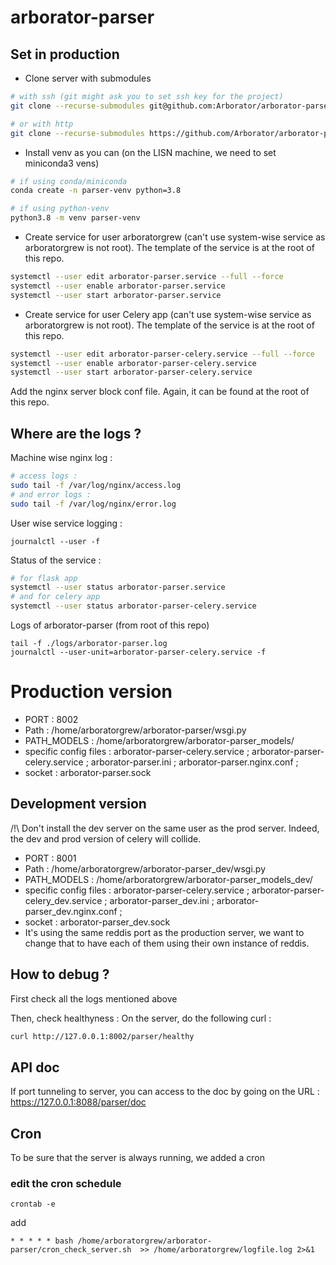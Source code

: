 # arborator-parser

## Set in production
- Clone server with submodules 
```bash
# with ssh (git might ask you to set ssh key for the project)
git clone --recurse-submodules git@github.com:Arborator/arborator-parser.git

# or with http
git clone --recurse-submodules https://github.com/Arborator/arborator-parser
```

- Install venv as you can (on the LISN machine, we need to set miniconda3 vens)

```bash
# if using conda/miniconda
conda create -n parser-venv python=3.8

# if using python-venv
python3.8 -m venv parser-venv
```

- Create service for user arboratorgrew (can't use system-wise service as arboratorgrew is not root). The template of the service is at the root of this repo.

```bash
systemctl --user edit arborator-parser.service --full --force
systemctl --user enable arborator-parser.service
systemctl --user start arborator-parser.service
```

- Create service for user Celery app (can't use system-wise service as arboratorgrew is not root). The template of the service is at the root of this repo.

```bash
systemctl --user edit arborator-parser-celery.service --full --force
systemctl --user enable arborator-parser-celery.service
systemctl --user start arborator-parser-celery.service
```

Add the nginx server block conf file. Again, it can be found at the root of this repo.

## Where are the logs ?
Machine wise nginx log :
```bash
# access logs :
sudo tail -f /var/log/nginx/access.log
# and error logs :
sudo tail -f /var/log/nginx/error.log
```

User wise service logging : 
```
journalctl --user -f
```


Status of the service :
```bash
# for flask app
systemctl --user status arborator-parser.service
# and for celery app
systemctl --user status arborator-parser-celery.service
```

Logs of arborator-parser (from root of this repo)
```
tail -f ./logs/arborator-parser.log
journalctl --user-unit=arborator-parser-celery.service -f
```

# Production version
- PORT : 8002
- Path : /home/arboratorgrew/arborator-parser/wsgi.py
- PATH_MODELS : /home/arboratorgrew/arborator-parser_models/
- specific config files : arborator-parser-celery.service ; arborator-parser-celery.service ; arborator-parser.ini ; arborator-parser.nginx.conf ; 
- socket : arborator-parser.sock

## Development version
/!\ Don't install the dev server on the same user as the prod server. Indeed, the dev and prod version of celery will collide.
- PORT : 8001
- Path : /home/arboratorgrew/arborator-parser_dev/wsgi.py
- PATH_MODELS : /home/arboratorgrew/arborator-parser_models_dev/
- specific config files : arborator-parser-celery.service ; arborator-parser-celery_dev.service ; arborator-parser_dev.ini ; arborator-parser_dev.nginx.conf ; 
- socket : arborator-parser_dev.sock
- It's using the same reddis port as the production server, we want to change that to have each of them using their own instance of reddis.


## How to debug ?
First check all the logs mentioned above

Then, check healthyness : On the server, do the following curl :
```bash
curl http://127.0.0.1:8002/parser/healthy
```

## API doc
If port tunneling to server, you can access to the doc by going on the URL : https://127.0.0.1:8088/parser/doc


## Cron
To be sure that the server is always running, we added a cron
### edit the cron schedule
```
crontab -e
```
add 
```
* * * * * bash /home/arboratorgrew/arborator-parser/cron_check_server.sh  >> /home/arboratorgrew/logfile.log 2>&1
```
